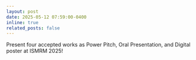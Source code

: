 ```yaml
---
layout: post
date: 2025-05-12 07:59:00-0400
inline: true
related_posts: false
---
```


Present four accepted works as Power Pitch, Oral Presentation, and Digital poster at ISMRM 2025!
